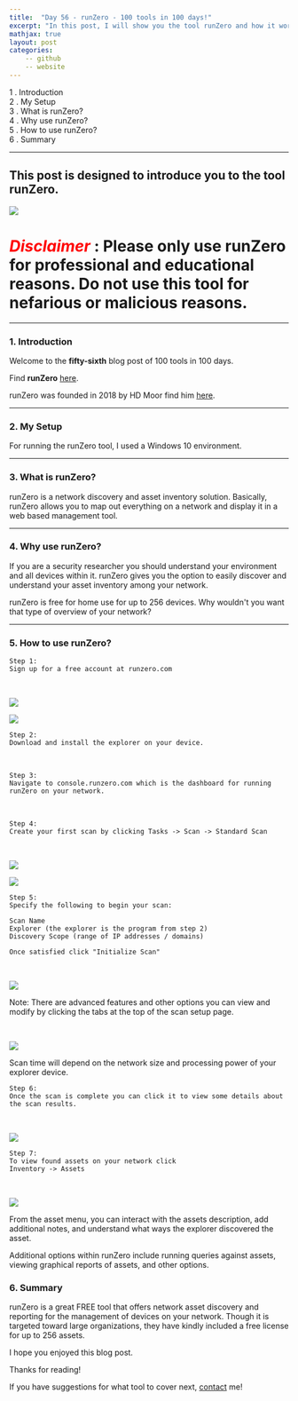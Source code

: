 ```yaml
---
title:  "Day 56 - runZero - 100 tools in 100 days!"
excerpt: "In this post, I will show you the tool runZero and how it works."
mathjax: true
layout: post
categories:
    -- github
    -- website
---
```


1 . Introduction
<br>
2 . My Setup
<br>
3 . What is runZero?
<br>
4 . Why use runZero?
<br>
5 . How to use runZero?
<br>
6 . Summary

---

## This post is designed to introduce you to the tool runZero.

![](https://www.runzero.com/img/backgrounds/showcase-runzero.png)

# <span style="color:red">***Disclaimer***</span> : **Please only use runZero for professional and educational reasons. Do not use this tool for nefarious or malicious reasons.**

---

### 1. **Introduction**

Welcome to the **fifty-sixth** blog post of 100 tools in 100 days.<br> 

Find **runZero** [here](https://www.runzero.com/).

runZero was founded in 2018 by HD Moor find him [here](https://www.linkedin.com/in/hdmoore/).

---

### 2. **My Setup**

For running the runZero tool, I used a Windows 10 environment. 

---

### 3. **What is runZero?**

runZero is a network discovery and asset inventory solution. Basically, runZero allows you to map out everything on a network and display it in a web based management tool. 

---

### 4. **Why use runZero?**

If you are a security researcher you should understand your environment and all devices within it. runZero gives you the option to easily discover and understand your asset inventory among your network. 

runZero is free for home use for up to 256 devices. Why wouldn't you want that type of overview of your network?

---

### 5. **How to use runZero?**

    Step 1:
    Sign up for a free account at runzero.com

<br>

![](https://raw.githubusercontent.com/matthewomccorkle/matthewomccorkle.github.io/master/_posts/assets/100%20tools/runzero/runzero1.png)

![](https://raw.githubusercontent.com/matthewomccorkle/matthewomccorkle.github.io/master/_posts/assets/100%20tools/runzero/runzero2.png)

    Step 2:
    Download and install the explorer on your device.

<br>

    Step 3:
    Navigate to console.runzero.com which is the dashboard for running runZero on your network.

<br>

    Step 4:
    Create your first scan by clicking Tasks -> Scan -> Standard Scan

<br>

![](https://raw.githubusercontent.com/matthewomccorkle/matthewomccorkle.github.io/master/_posts/assets/100%20tools/runzero/runzero3.png)

![](https://raw.githubusercontent.com/matthewomccorkle/matthewomccorkle.github.io/master/_posts/assets/100%20tools/runzero/runzero4.png)

    Step 5:
    Specify the following to begin your scan:

    Scan Name
    Explorer (the explorer is the program from step 2)
    Discovery Scope (range of IP addresses / domains)

    Once satisfied click "Initialize Scan"

<br>

![](https://raw.githubusercontent.com/matthewomccorkle/matthewomccorkle.github.io/master/_posts/assets/100%20tools/runzero/runzero5.png)

Note: There are advanced features and other options you can view and modify by clicking the tabs at the top of the scan setup page.

<br>

![](https://raw.githubusercontent.com/matthewomccorkle/matthewomccorkle.github.io/master/_posts/assets/100%20tools/runzero/runzero6.png)

Scan time will depend on the network size and processing power of your explorer device. 

    Step 6:
    Once the scan is complete you can click it to view some details about the scan results.

<br>

![](https://raw.githubusercontent.com/matthewomccorkle/matthewomccorkle.github.io/master/_posts/assets/100%20tools/runzero/runzero7.png)

    Step 7:
    To view found assets on your network click 
    Inventory -> Assets

<br>

![](https://raw.githubusercontent.com/matthewomccorkle/matthewomccorkle.github.io/master/_posts/assets/100%20tools/runzero/runzero8.png)

From the asset menu, you can interact with the assets description, add additional notes, and understand what ways the explorer discovered the asset. 

Additional options within runZero include running queries against assets, viewing graphical reports of assets, and other options. 

### 6. **Summary**

runZero is a great FREE tool that offers network asset discovery and reporting for the management of devices on your network. Though it is targeted toward large organizations, they have kindly included a free license for up to 256 assets. 


I hope you enjoyed this blog post.

Thanks for reading!<br>

If you have suggestions for what tool to cover next, [contact](mailto:matthew.o.mccorkle@gmail.com) me!
